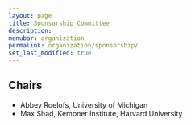 ```yaml
---
layout: page
title: Sponsorship Committee
description: 
menubar: organization
permalink: organization/sponsorship/
set_last_modified: true
---
```


## Chairs

- Abbey Roelofs, University of Michigan
- Max Shad, Kempner Institute, Harvard University
